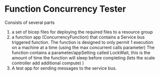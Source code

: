 #  Function Concurrency Tester

Consists of several parts

1. a set of bicep files for deploying the required files to a resource group
2. a function app (ConcurrencyFunction) that contains a Service bus triggered function.  The function is designed to only permit 1 execution on a machine at a time (using the max concurrent calls parameter)
The function contains a parameter/appSetting called LockWait, this is the amount of time the function will sleep before completing (lets the scale controller add additional compute) )
3. A test app for sending messages to the service bus.